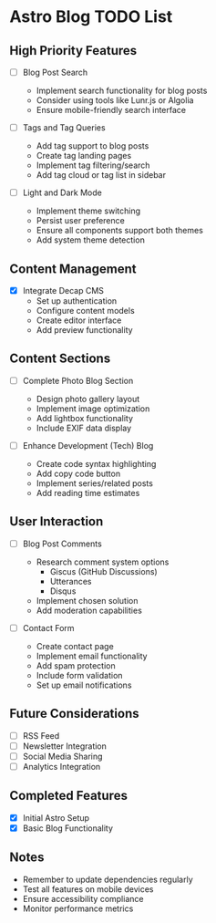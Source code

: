 # Astro Blog TODO List

## High Priority Features
- [ ] Blog Post Search
  - Implement search functionality for blog posts
  - Consider using tools like Lunr.js or Algolia
  - Ensure mobile-friendly search interface

- [ ] Tags and Tag Queries
  - Add tag support to blog posts
  - Create tag landing pages
  - Implement tag filtering/search
  - Add tag cloud or tag list in sidebar

- [ ] Light and Dark Mode
  - Implement theme switching
  - Persist user preference
  - Ensure all components support both themes
  - Add system theme detection

## Content Management
- [X] Integrate Decap CMS
  - Set up authentication
  - Configure content models
  - Create editor interface
  - Add preview functionality

## Content Sections
- [ ] Complete Photo Blog Section
  - Design photo gallery layout
  - Implement image optimization
  - Add lightbox functionality
  - Include EXIF data display

- [ ] Enhance Development (Tech) Blog
  - Create code syntax highlighting
  - Add copy code button
  - Implement series/related posts
  - Add reading time estimates

## User Interaction
- [ ] Blog Post Comments
  - Research comment system options
    - Giscus (GitHub Discussions)
    - Utterances
    - Disqus
  - Implement chosen solution
  - Add moderation capabilities

- [ ] Contact Form
  - Create contact page
  - Implement email functionality
  - Add spam protection
  - Include form validation
  - Set up email notifications

## Future Considerations
- [ ] RSS Feed
- [ ] Newsletter Integration
- [ ] Social Media Sharing
- [ ] Analytics Integration

## Completed Features
- [x] Initial Astro Setup
- [x] Basic Blog Functionality

## Notes
- Remember to update dependencies regularly
- Test all features on mobile devices
- Ensure accessibility compliance
- Monitor performance metrics
